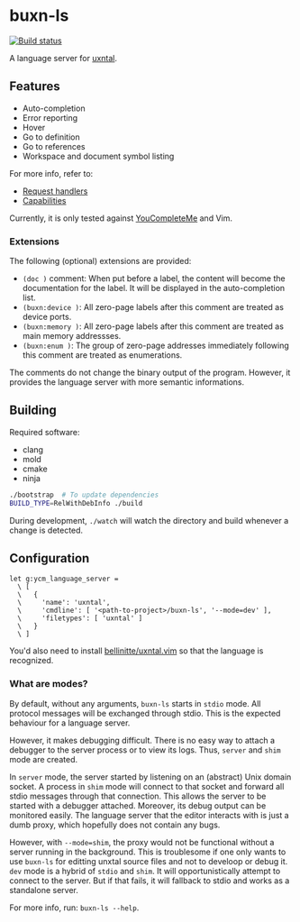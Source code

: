 # buxn-ls

[![Build status](https://github.com/bullno1/buxn-ls/actions/workflows/build.yml/badge.svg)](https://github.com/bullno1/buxn-ls/actions/workflows/build.yml)

A language server for [uxntal](https://wiki.xxiivv.com/site/uxntal.html).

## Features

* Auto-completion
* Error reporting
* Hover
* Go to definition
* Go to references
* Workspace and document symbol listing

For more info, refer to:

* [Request handlers](src/ls.c#L667)
* [Capabilities](src/initialize.json)

Currently, it is only tested against [YouCompleteMe](https://github.com/ycm-core/YouCompleteMe) and Vim.

### Extensions

The following (optional) extensions are provided:

* `(doc )` comment: When put before a label, the content will become the documentation for the label.
  It will be displayed in the auto-completion list.
* `(buxn:device )`: All zero-page labels after this comment are treated as device ports.
* `(buxn:memory )`: All zero-page labels after this comment are treated as main memory addressses.
* `(buxn:enum )`: The group of zero-page addresses immediately following this comment are treated as enumerations.

The comments do not change the binary output of the program.
However, it provides the language server with more semantic informations.

## Building

Required software:

* clang
* mold
* cmake
* ninja

```sh
./bootstrap  # To update dependencies
BUILD_TYPE=RelWithDebInfo ./build
```

During development, `./watch` will watch the directory and build whenever a change is detected.

## Configuration

```vim
let g:ycm_language_server =
  \ [
  \   {
  \     'name': 'uxntal',
  \     'cmdline': [ '<path-to-project>/buxn-ls', '--mode=dev' ],
  \     'filetypes': [ 'uxntal' ]
  \   }
  \ ]
```

You'd also need to install [bellinitte/uxntal.vim](https://github.com/bellinitte/uxntal.vim) so that the language is recognized.

### What are modes?

By default, without any arguments, `buxn-ls` starts in `stdio` mode.
All protocol messages will be exchanged through stdio.
This is the expected behaviour for a language server.

However, it makes debugging difficult.
There is no easy way to attach a debugger to the server process or to view its logs.
Thus, `server` and `shim` mode are created.

In `server` mode, the server started by listening on an (abstract) Unix domain socket.
A process in `shim` mode will connect to that socket and forward all stdio messages through that connection.
This allows the server to be started with a debugger attached.
Moreover, its debug output can be monitored easily.
The language server that the editor interacts with is just a dumb proxy, which hopefully does not contain any bugs.

However, with `--mode=shim`, the proxy would not be functional without a server running in the background.
This is troublesome if one only wants to use `buxn-ls` for editting unxtal source files and not to develoop or debug it.
`dev` mode is a hybrid of `stdio` and `shim`.
It will opportunistically attempt to connect to the server.
But if that fails, it will fallback to stdio and works as a standalone server.

For more info, run: `buxn-ls --help`.
